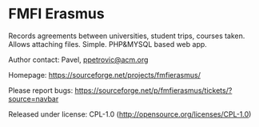 # FMFI Erasmus

Records agreements between universities, student trips, courses taken. 
Allows attaching files. Simple. PHP&MYSQL based web app.

Author contact: Pavel, ppetrovic@acm.org

Homepage: https://sourceforge.net/projects/fmfierasmus/

Please report bugs: https://sourceforge.net/p/fmfierasmus/tickets/?source=navbar

Released under license: CPL-1.0 (http://opensource.org/licenses/CPL-1.0)
